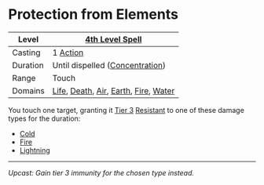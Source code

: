 # Protection from Elements

| Level    | [4th Level Spell](4th%20Level%20Spells.md)                                                                                                                                                                                                   |
| -------- | -------------------------------------------------------------------------------------------------------------------------------------------------------------------------------------------------------------------------------------------- |
| Casting  | 1 [Action](../../../../Game%20Procedures/Core%20Procedures/Action.md)                                                                                                                                                                        |
| Duration | Until dispelled ([Concentration](../../Concentration.md))                                                                                                                                                                                    |
| Range    | Touch                                                                                                                                                                                                                                        |
| Domains  | [Life](../../Spell%20Domains/Life.md), [Death](../../Spell%20Domains/Death.md), [Air](../../Spell%20Domains/Air.md), [Earth](../../Spell%20Domains/Earth.md), [Fire](../../Spell%20Domains/Fire.md), [Water](../../Spell%20Domains/Water.md) |

You touch one target, granting it [Tier 3](../../../../Game%20Procedures/Combat/Damage/Damage%20Tiers/Tier%203.md) [Resistant](../../../../Game%20Procedures/Conditions/Resistant.md) to one of these damage types for the duration:

- [Cold](../../../../Game%20Procedures/Combat/Damage/Damage%20Types/Cold.md)
- [Fire](../../../../Game%20Procedures/Combat/Damage/Damage%20Types/Fire.md)
- [Lightning](../../../../Game%20Procedures/Combat/Damage/Damage%20Types/Lightning.md)

---
*Upcast: Gain tier 3 immunity for the chosen type instead.*
